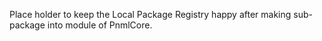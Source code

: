 Place holder to keep the Local Package Registry happy
after making sub-package into module of PnmlCore.
